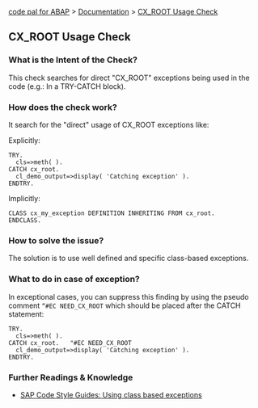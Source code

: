 [code pal for ABAP](../../README.md) > [Documentation](../check_documentation.md) > [CX_ROOT Usage Check](cx-root-usage.md)

## CX_ROOT Usage Check

### What is the Intent of the Check?

This check searches for direct "CX_ROOT" exceptions being used in the code (e.g.: In a TRY-CATCH block). 

### How does the check work?

It search for the "direct" usage of CX_ROOT exceptions like:

Explicitly:
```abap
TRY.
  cls=>meth( ).
CATCH cx_root.   
  cl_demo_output=>display( 'Catching exception' ).
ENDTRY.
```

Implicitly:
```abap
CLASS cx_my_exception DEFINITION INHERITING FROM cx_root.
ENDCLASS.
```

### How to solve the issue?

The solution is to use well defined and specific class-based exceptions.

### What to do in case of exception?

In exceptional cases, you can suppress this finding by using the pseudo comment `“#EC NEED_CX_ROOT` which should be placed after the CATCH statement: 

```abap
TRY.
  cls=>meth( ).
CATCH cx_root.   "#EC NEED_CX_ROOT
  cl_demo_output=>display( 'Catching exception' ).
ENDTRY.
```

### Further Readings & Knowledge

* [SAP Code Style Guides: Using class based exceptions](https://github.com/SAP/styleguides/blob/main/clean-abap/CleanABAP.md#use-class-based-exceptions)

